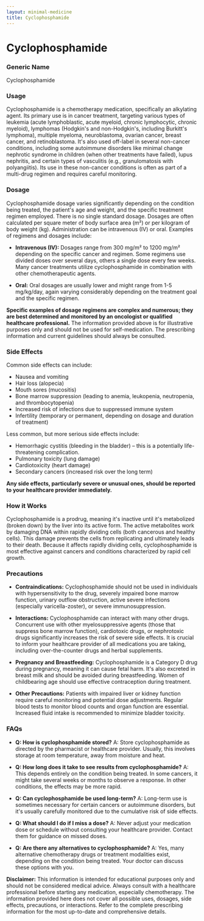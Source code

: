 ```yaml
---
layout: minimal-medicine
title: Cyclophosphamide
---
```


# Cyclophosphamide
### Generic Name
Cyclophosphamide

### Usage
Cyclophosphamide is a chemotherapy medication, specifically an alkylating agent.  Its primary use is in cancer treatment, targeting various types of leukemia (acute lymphoblastic, acute myeloid, chronic lymphocytic, chronic myeloid), lymphomas (Hodgkin's and non-Hodgkin's, including Burkitt's lymphoma), multiple myeloma, neuroblastoma, ovarian cancer, breast cancer, and retinoblastoma.  It's also used off-label in several non-cancer conditions, including some autoimmune disorders like  minimal change nephrotic syndrome in children (when other treatments have failed),  lupus nephritis,  and certain types of vasculitis (e.g., granulomatosis with polyangiitis).  Its use in these non-cancer conditions is often as part of a multi-drug regimen and requires careful monitoring.


### Dosage
Cyclophosphamide dosage varies significantly depending on the condition being treated, the patient's age and weight, and the specific treatment regimen employed. There is no single standard dosage.  Dosages are often calculated per square meter of body surface area (m²) or per kilogram of body weight (kg).  Administration can be intravenous (IV) or oral.  Examples of regimens and dosages include:

* **Intravenous (IV):** Dosages range from 300 mg/m² to 1200 mg/m² depending on the specific cancer and regimen.  Some regimens use divided doses over several days, others a single dose every few weeks.  Many cancer treatments utilize cyclophosphamide in combination with other chemotherapeutic agents.

* **Oral:** Oral dosages are usually lower and might range from 1-5 mg/kg/day, again varying considerably depending on the treatment goal and the specific regimen.

**Specific examples of dosage regimens are complex and numerous; they are best determined and monitored by an oncologist or qualified healthcare professional.** The information provided above is for illustrative purposes only and should not be used for self-medication.  The prescribing information and current guidelines should always be consulted.


### Side Effects
Common side effects can include:

* Nausea and vomiting
* Hair loss (alopecia)
* Mouth sores (mucositis)
* Bone marrow suppression (leading to anemia, leukopenia, neutropenia, and thrombocytopenia)
* Increased risk of infections due to suppressed immune system
* Infertility (temporary or permanent, depending on dosage and duration of treatment)


Less common, but more serious side effects include:

* Hemorrhagic cystitis (bleeding in the bladder) – this is a potentially life-threatening complication.
* Pulmonary toxicity (lung damage)
* Cardiotoxicity (heart damage)
* Secondary cancers (increased risk over the long term)

**Any side effects, particularly severe or unusual ones, should be reported to your healthcare provider immediately.**


### How it Works
Cyclophosphamide is a prodrug, meaning it's inactive until it's metabolized (broken down) by the liver into its active form.  The active metabolites work by damaging DNA within rapidly dividing cells (both cancerous and healthy cells). This damage prevents the cells from replicating and ultimately leads to their death. Because it affects rapidly dividing cells, cyclophosphamide is most effective against cancers and conditions characterized by rapid cell growth.


### Precautions
* **Contraindications:** Cyclophosphamide should not be used in individuals with hypersensitivity to the drug, severely impaired bone marrow function, urinary outflow obstruction, active severe infections (especially varicella-zoster), or severe immunosuppression.

* **Interactions:** Cyclophosphamide can interact with many other drugs.  Concurrent use with other myelosuppressive agents (those that suppress bone marrow function), cardiotoxic drugs, or nephrotoxic drugs significantly increases the risk of severe side effects.  It is crucial to inform your healthcare provider of all medications you are taking, including over-the-counter drugs and herbal supplements.

* **Pregnancy and Breastfeeding:** Cyclophosphamide is a Category D drug during pregnancy, meaning it can cause fetal harm.  It's also excreted in breast milk and should be avoided during breastfeeding.  Women of childbearing age should use effective contraception during treatment.

* **Other Precautions:**  Patients with impaired liver or kidney function require careful monitoring and potential dose adjustments.  Regular blood tests to monitor blood counts and organ function are essential.  Increased fluid intake is recommended to minimize bladder toxicity.


### FAQs

* **Q: How is cyclophosphamide stored?**  A: Store cyclophosphamide as directed by the pharmacist or healthcare provider.  Usually, this involves storage at room temperature, away from moisture and heat.

* **Q: How long does it take to see results from cyclophosphamide?** A: This depends entirely on the condition being treated.  In some cancers, it might take several weeks or months to observe a response. In other conditions, the effects may be more rapid.

* **Q: Can cyclophosphamide be used long-term?** A: Long-term use is sometimes necessary for certain cancers or autoimmune disorders, but it's usually carefully monitored due to the cumulative risk of side effects.

* **Q: What should I do if I miss a dose?** A:  Never adjust your medication dose or schedule without consulting your healthcare provider.  Contact them for guidance on missed doses.

* **Q: Are there any alternatives to cyclophosphamide?** A:  Yes, many alternative chemotherapy drugs or treatment modalities exist, depending on the condition being treated. Your doctor can discuss these options with you.


**Disclaimer:** This information is intended for educational purposes only and should not be considered medical advice.  Always consult with a healthcare professional before starting any medication, especially chemotherapy.  The information provided here does not cover all possible uses, dosages, side effects, precautions, or interactions.  Refer to the complete prescribing information for the most up-to-date and comprehensive details.
